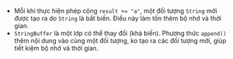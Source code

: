 - Mỗi khi thực hiện phép cộng `result += "a"`, một đối tượng `String` mới được tạo ra do 
`String` là bất biến. Điều này làm tốn thêm bộ nhớ và thời gian.  
- `StringBuffer` là một lớp có thể thay đổi (khả biến). Phương thức `append()` thêm nội dung
vào cùng một đối tượng, ko tạo ra các đối tượng mới, giúp tiết kiệm bộ nhớ và thời gian.

